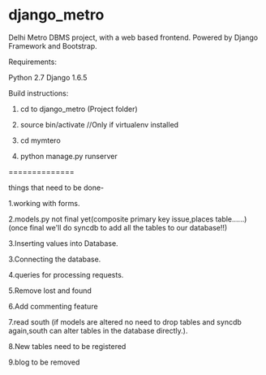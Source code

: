 django_metro
============
Delhi Metro DBMS project, with a web based frontend. Powered by Django Framework and Bootstrap.

Requirements:

Python 2.7
Django 1.6.5

Build instructions:

1. cd to django_metro (Project folder)

2. source bin/activate  //Only if virtualenv installed

3. cd mymtero

4. python manage.py runserver


==============

things that need to be done-

1.working with forms.

2.models.py not final yet(composite primary key issue,places table......)
(once final we'll do syncdb to add all the tables to our database!!)

3.Inserting values into Database.

3.Connecting the database.

4.queries for processing requests.

5.Remove lost and found

6.Add commenting feature

7.read south (if models are altered no need to drop tables and syncdb again,south can alter tables in the database directly.).

8.New tables need to be registered

9.blog to be removed